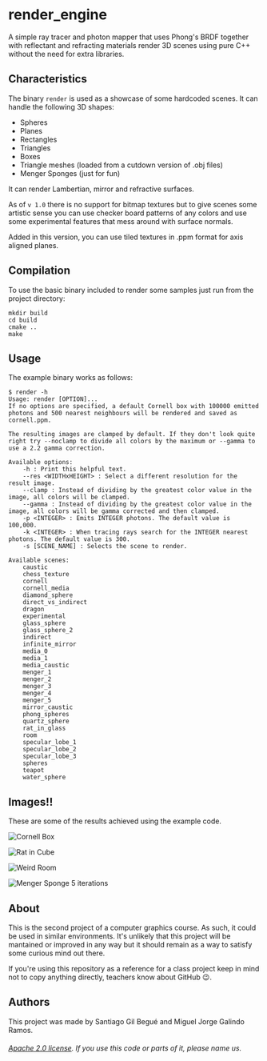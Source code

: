 render_engine
=============
A simple ray tracer and photon mapper that uses Phong's BRDF together with reflectant and refracting materials render 3D scenes using pure C++ without the need for extra libraries.

Characteristics
------------
The binary `render` is used as a showcase of some hardcoded scenes. It can handle the following 3D shapes:

* Spheres
* Planes
* Rectangles
* Triangles
* Boxes
* Triangle meshes (loaded from a cutdown version of .obj files)
* Menger Sponges (just for fun)

It can render Lambertian, mirror and refractive surfaces.

As of `v 1.0` there is no support for bitmap textures but to give scenes some artistic sense you can use checker board patterns of any colors and use some experimental features that mess around with surface normals.

Added in this version, you can use tiled textures in .ppm format for axis aligned planes.

Compilation
-------------
To use the basic binary included to render some samples just run from the project directory:

```
mkdir build
cd build
cmake ..
make
```

Usage
-------------
The example binary works as follows:
```
$ render -h
Usage: render [OPTION]...
If no options are specified, a default Cornell box with 100000 emitted photons and 500 nearest neighbours will be rendered and saved as cornell.ppm.

The resulting images are clamped by default. If they don't look quite right try --noclamp to divide all colors by the maximum or --gamma to use a 2.2 gamma correction.

Available options:
	-h : Print this helpful text.
	--res <WIDTHxHEIGHT> : Select a different resolution for the result image.
	--clamp : Instead of dividing by the greatest color value in the image, all colors will be clamped.
	--gamma : Instead of dividing by the greatest color value in the image, all colors will be gamma corrected and then clamped.
	-p <INTEGER> : Emits INTEGER photons. The default value is 100,000.
	-k <INTEGER> : When tracing rays search for the INTEGER nearest photons. The default value is 300.
	-s [SCENE_NAME] : Selects the scene to render.

Available scenes:
	caustic
	chess_texture
	cornell
	cornell_media
	diamond_sphere
	direct_vs_indirect
	dragon
	experimental
	glass_sphere
	glass_sphere_2
	indirect
	infinite_mirror
	media_0
	media_1
	media_caustic
	menger_1
	menger_2
	menger_3
	menger_4
	menger_5
	mirror_caustic
	phong_spheres
	quartz_sphere
	rat_in_glass
	room
	specular_lobe_1
	specular_lobe_2
	specular_lobe_3
	spheres
	teapot
	water_sphere
```

Images!!
-------------
These are some of the results achieved using the example code.

![Cornell Box](https://mjgalindo.github.io/caustic.png)

![Rat in Cube](https://mjgalindo.github.io/rat_in_cube.png)

![Weird Room](https://mjgalindo.github.io/scaled_room.png)

![Menger Sponge 5 iterations](https://mjgalindo.github.io/menger_5_ind.png)

About
-------------
This is the second project of a computer graphics course. As such, it could be used in similar environments. It's unlikely that this project will be mantained or improved in any way but it should remain as a way to satisfy some curious mind out there.

If you're using this repository as a reference for a class project keep in mind not to copy anything directly, teachers know about GitHub :wink:.

Authors
-------------
This project was made by Santiago Gil Begué and Miguel Jorge Galindo Ramos.

###### [Apache 2.0 license](https://github.com/Santi-7/UNIZAR-30226-2016-01/blob/master/LICENSE). If you use this code or parts of it, please name us.
